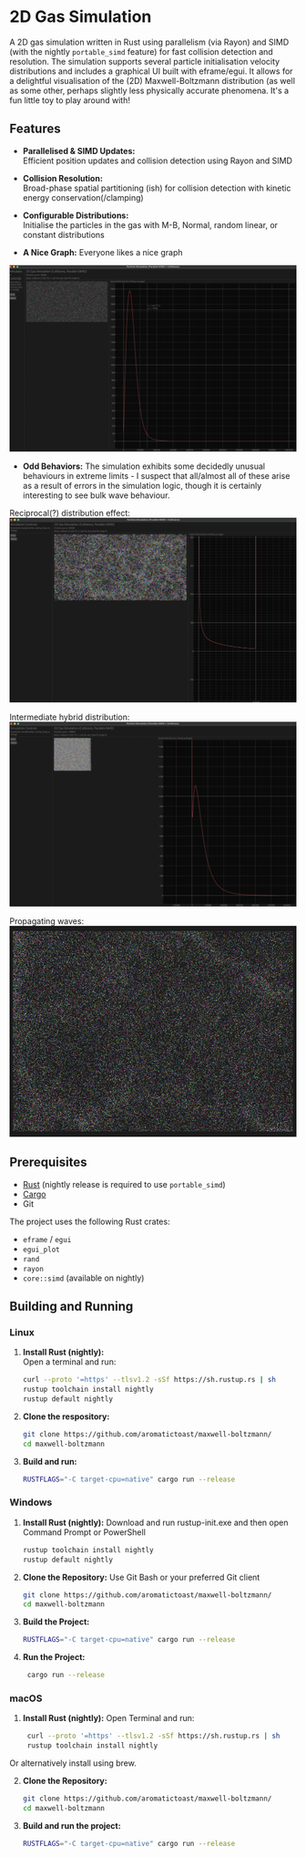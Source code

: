 # 2D Gas Simulation

A 2D gas simulation written in Rust using parallelism (via Rayon) and SIMD (with the nightly `portable_simd` feature) for fast collision detection and resolution. The simulation supports several particle initialisation velocity distributions and includes a graphical UI built with eframe/egui. It allows for a delightful visualisation of the (2D) Maxwell-Boltzmann distribution (as well as some other, perhaps slightly less physically accurate phenomena. It's a fun little toy to play around with!

## Features

- **Parallelised & SIMD Updates:**  
  Efficient position updates and collision detection using Rayon and SIMD

- **Collision Resolution:**  
  Broad-phase spatial partitioning (ish) for collision detection with kinetic energy conservation(/clamping)

- **Configurable Distributions:**  
  Initialise the particles in the gas with M-B, Normal, random linear, or constant distributions

- **A Nice Graph:**
  Everyone likes a nice graph

![alt text](https://github.com/aromatictoast/maxwell-boltzmann/blob/main/images/Pretty%20Graph.png?raw=true)
  

- **Odd Behaviors:**
  The simulation exhibits some decidedly unusual behaviours in extreme limits - I suspect that all/almost all of these arise as a result of errors in the simulation logic, though it is certainly interesting to see bulk wave behaviour.

Reciprocal(?) distribution effect:
![alt text](https://github.com/aromatictoast/maxwell-boltzmann/blob/main/images/Reciprocal_Distribution.png?raw=true)

Intermediate hybrid distribution:
![alt text](https://github.com/aromatictoast/maxwell-boltzmann/blob/main/images/Intermediate%20Distribution.png?raw=true)

Propagating waves:
![alt text](https://github.com/aromatictoast/maxwell-boltzmann/blob/main/images/Propagating%20Waves.png?raw=true)


## Prerequisites

- [Rust](https://www.rust-lang.org/) (nightly release is required to use `portable_simd`)
- [Cargo](https://doc.rust-lang.org/cargo/)
- Git

The project uses the following Rust crates:
- `eframe` / `egui`
- `egui_plot`
- `rand`
- `rayon`
- `core::simd` (available on nightly)

## Building and Running

### Linux

1. **Install Rust (nightly):**  
   Open a terminal and run:
   ```bash
   curl --proto '=https' --tlsv1.2 -sSf https://sh.rustup.rs | sh
   rustup toolchain install nightly
   rustup default nightly
   ```
2. **Clone the respository:**
   ```bash
   git clone https://github.com/aromatictoast/maxwell-boltzmann/
   cd maxwell-boltzmann
   ```
3. **Build and run:**
   ```bash
   RUSTFLAGS="-C target-cpu=native" cargo run --release
   ```

### Windows
1. **Install Rust (nightly):**
  Download and run rustup-init.exe and then open Command Prompt or PowerShell
   ```powershell
   rustup toolchain install nightly
   rustup default nightly
   ```

2. **Clone the Repository:**
  Use Git Bash or your preferred Git client
   ```bash
   git clone https://github.com/aromatictoast/maxwell-boltzmann/
   cd maxwell-boltzmann
   ```

3. **Build the Project:**
   ```bash
   RUSTFLAGS="-C target-cpu=native" cargo run --release
   ```

4. **Run the Project:**
   ```bash
    cargo run --release
    ```
   
### macOS

1.	**Install Rust (nightly):**
   Open Terminal and run:
  	```bash
     curl --proto '=https' --tlsv1.2 -sSf https://sh.rustup.rs | sh
     rustup toolchain install nightly
     ```
   Or alternatively install using brew.

2. **Clone the Repository:**
   ```bash
   git clone https://github.com/aromatictoast/maxwell-boltzmann/
   cd maxwell-boltzmann
   ```

3. **Build and run the project:**
   ```bash
   RUSTFLAGS="-C target-cpu=native" cargo run --release
   ```
